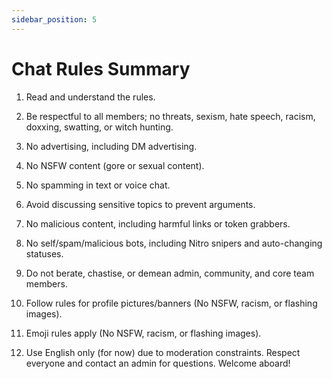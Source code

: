 ```yaml
---
sidebar_position: 5
---
```


# Chat Rules Summary

1. Read and understand the rules.

2. Be respectful to all members; no threats, sexism, hate speech, racism, doxxing, swatting, or witch hunting.

3. No advertising, including DM advertising.

4. No NSFW content (gore or sexual content).

5. No spamming in text or voice chat.

6. Avoid discussing sensitive topics to prevent arguments.

7. No malicious content, including harmful links or token grabbers.

8. No self/spam/malicious bots, including Nitro snipers and auto-changing statuses.

9. Do not berate, chastise, or demean admin, community, and core team members.

10. Follow rules for profile pictures/banners (No NSFW, racism, or flashing images).

11. Emoji rules apply (No NSFW, racism, or flashing images).

12. Use English only (for now) due to moderation constraints.
    Respect everyone and contact an admin for questions. Welcome aboard!

